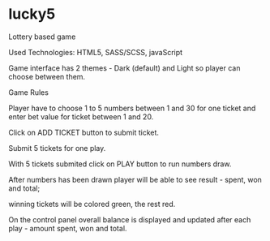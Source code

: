 # lucky5

Lottery based game

Used Technologies: HTML5, SASS/SCSS, javaScript

Game interface has 2 themes - Dark (default) and Light so player can choose between them.

Game Rules

Player have to choose 1 to 5 numbers between 1 and 30 for one ticket and enter bet value for ticket between 1 and 20.

Click on ADD TICKET button to submit ticket.

Submit 5 tickets for one play.

With 5 tickets submited click on PLAY button to run numbers draw.

After numbers has been drawn player will be able to see result - spent, won and total; 

winning tickets will be colored green, the rest red.

On the control panel overall balance is displayed and updated after each play - amount spent, won and total.
